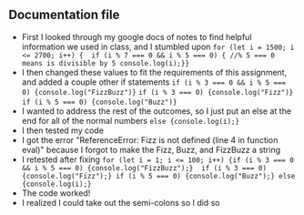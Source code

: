 ## Documentation file
- First I looked through my google docs of notes to find helpful information we used in class, and I stumbled upon `for (let i = 1500; i <= 2700; i++) {  if (i % 7 === 0 && i % 5 === 0) { //% 5 === 0 means is divisible by 5
    console.log(i);}}`
- I then changed these values to fit the requirements of this assignment, and added a couple other if statements `if (i % 3 === 0 && i % 5 === 0) {console.log("FizzBuzz")}`
  `if (i % 3 === 0) {console.log("Fizz")}`
  `if (i % 5 === 0) {console.log("Buzz")}`
- I wanted to address the rest of the outcomes, so I just put an else at the end for all of the normal numbers `else {console.log(i);}`
- I then tested my code
- I got the error "ReferenceError: Fizz is not defined (line 4 in function eval)" because I forgot to make the Fizz, Buzz, and FizzBuzz a string
- I retested after fixing `for (let i = 1; i <= 100; i++) {if (i % 3 === 0 && i % 5 === 0) {console.log("FizzBuzz");}  if (i % 3 === 0) {console.log("Fizz");} if (i % 5 === 0) {console.log("Buzz");} else {console.log(i);}`
- The code worked!
- I realized I could take out the semi-colons so I did so